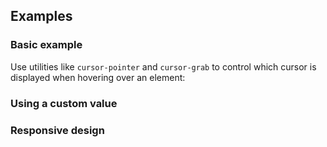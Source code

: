 <ApiTable
  rows=
/>

## Examples

### Basic example

Use utilities like `cursor-pointer` and `cursor-grab` to control which cursor is displayed when hovering over an element:

### Using a custom value

### Responsive design